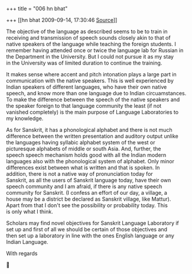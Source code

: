 +++
title = "006 hn bhat"

+++
[[hn bhat	2009-09-14, 17:30:46 [Source](https://groups.google.com/g/bvparishat/c/_qJ9jXR0gV8)]]



The objective of the language as described seems to be to train in  
receiving and transmission of speech sounds closely akin to that of  
native speakers of the language while teaching the foreign students. I  
remember having attended once or twice the language lab for Russian in  
the Department in the University. But I could not pursue it as my stay  
in the University was of limited duration to continue the training.  
  
It makes sense where accent and pitch intonation plays a large part in  
communication with the native speakers. This is well experienced by  
Indian speakers of different languages, who have their own native  
speech, and know more than one language due to Indian circuamstances.  
To make the difference between the speech of the native speakers and  
the speaker foreign to that language community the least (if not  
vanished completely) is the main purpose of Language Laboratories to  
my knowledge.  
  
As for Sanskrit, it has a phonological alphabet and there is not much  
difference between the written presentation and auditory output unlike  
the languages having syllabic alphabet system of the west or  
picturesque alphabets of middle or south Asia. And, further, the  
speech speech mechanism holds good with all the Indian modern  
languages also with the phonological system of alphabet. Only minor  
differences exist between what is written and that is spoken. In  
addition, there is not a native way of pronunciation today for  
Sanskrit, as all the users of Sanskrit language today, have their own  
speech community and I am afraid, if there is any native speech  
community for Sanskrit. (I confess an effort of our day, a village, a  
house may be a district be declared as Sanskrit village, like Mattur).  
Apart from that I don't see the possibility or probability today. This  
is only what I think.  
  
Scholars may find novel objectives for Sanskrit Language Laboratory if  
set up and first of all we should be certain of those objectives and  
then set up a laboratory in line with the ones English language or any  
Indian Language.  
  
With regards  



